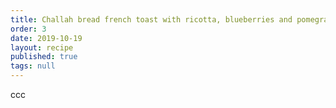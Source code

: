 ```yaml
---
title: Challah bread french toast with ricotta, blueberries and pomegranate
order: 3
date: 2019-10-19
layout: recipe
published: true
tags: null
---
```

ccc